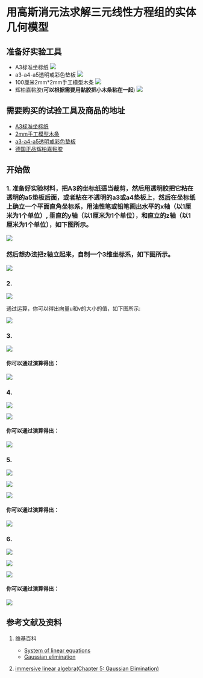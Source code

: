 # 用高斯消元法求解三元线性方程组的实体几何模型

## 准备好实验工具

- A3标准坐标纸
![](/images/线性代数/用高斯消元法求解三元线性方程组的实体几何模型/A3标准坐标纸.jpg)
- a3-a4-a5透明或彩色垫板
![](/images/线性代数/用高斯消元法求解三元线性方程组的实体几何模型/a3-a4-a5透明或彩色垫板.jpg)
- 100厘米2mm*2mm手工模型木条
![](/images/线性代数/用高斯消元法求解三元线性方程组的实体几何模型/2mm手工模型木条.jpg)
- 辉柏嘉黏胶(**可以根据需要用黏胶把小木条粘在一起**)
![](/images/线性代数/用高斯消元法求解三元线性方程组的实体几何模型/辉柏嘉黏胶.jpg)

## 需要购买的试验工具及商品的地址

- [A3标准坐标纸](https://detail.tmall.com/item.htm?id=27142292922&ali_refid=a3_430583_1006:1105863285:N:dZ%20MV6sJ%20YlXqxaoC1QlJw==:77285e2bbcb0cebf9d00068f21bd840f&ali_trackid=1_77285e2bbcb0cebf9d00068f21bd840f&spm=a230r.1.14.1&skuId=3165771512170)
- [2mm手工模型木条](https://item.taobao.com/item.htm?spm=a1z09.2.0.0.7f642e8dJTGJWM&id=543446811425&_u=3c6ncud14e3)
- [a3-a4-a5透明或彩色垫板](https://detail.tmall.com/item.htm?id=572373987578&spm=a1z09.2.0.0.7f642e8dJTGJWM&_u=3c6ncud6913&skuId=3884138486259)
- [德国正品辉柏嘉黏胶](https://detail.tmall.com/item.htm?id=578158176708&spm=a1z09.2.0.0.7f642e8dJTGJWM&_u=3c6ncudc3bc&skuId=3997768894943)

## 开始做

### 1. 准备好实验材料，把A3的坐标纸适当裁剪，然后用透明胶把它粘在透明的a5垫板后面，或者粘在不透明的a3或a4垫板上，然后在坐标纸上确立一个平面直角坐标系，用油性笔或铅笔画出水平的x轴（以1厘米为1个单位）, 垂直的y轴（以1厘米为1个单位），和直立的z轴（以1厘米为1个单位），如下图所示。

![](/images/线性代数/用高斯消元法求解三元线性方程组的实体几何模型/1a1.jpg)

### 然后想办法把z轴立起来，自制一个3维坐标系，如下图所示。

![](/images/线性代数/用高斯消元法求解三元线性方程组的实体几何模型/1a2.jpg)

### 2. 

![](/images/线性代数/用高斯消元法求解三元线性方程组的实体几何模型/2a0.jpg)

通过运算，你可以得出向量u和v的大小的值，如下图所示:

![](/images/线性代数/用高斯消元法求解三元线性方程组的实体几何模型/2a1.jpg)

### 3.

![](/images/线性代数/用高斯消元法求解三元线性方程组的实体几何模型/3a1.jpg)

#### 你可以通过演算得出：

![](/images/线性代数/用高斯消元法求解三元线性方程组的实体几何模型/3a2.jpg)

### 4.

![](/images/线性代数/用高斯消元法求解三元线性方程组的实体几何模型/4a1.jpg)

![](/images/线性代数/用高斯消元法求解三元线性方程组的实体几何模型/4a2.jpg)

#### 你可以通过演算得出：

![](/images/线性代数/用高斯消元法求解三元线性方程组的实体几何模型/4a3.jpg)

### 5. 

![](/images/线性代数/用高斯消元法求解三元线性方程组的实体几何模型/5a1.jpg)

![](/images/线性代数/用高斯消元法求解三元线性方程组的实体几何模型/5a2.jpg)

![](/images/线性代数/用高斯消元法求解三元线性方程组的实体几何模型/5a3.jpg)

#### 你可以通过演算得出：

![](/images/线性代数/用高斯消元法求解三元线性方程组的实体几何模型/5a4.jpg)

### 6. 

![](/images/线性代数/用高斯消元法求解三元线性方程组的实体几何模型/6a1.jpg)

![](/images/线性代数/用高斯消元法求解三元线性方程组的实体几何模型/6a2.jpg)

![](/images/线性代数/用高斯消元法求解三元线性方程组的实体几何模型/6a3.jpg)

#### 你可以通过演算得出：

![](/images/线性代数/用高斯消元法求解三元线性方程组的实体几何模型/6a4.jpg)

## 参考文献及资料

1. 维基百科
	- [System of linear equations](https://en.wikipedia.org/wiki/System_of_linear_equations) 
	- [Gaussian elimination](https://en.wikipedia.org/wiki/Gaussian_elimination) 

2. [immersive linear algebra(Chapter 5: Gaussian Elimination)](http://immersivemath.com/ila/ch05_gausselim/ch05.html)